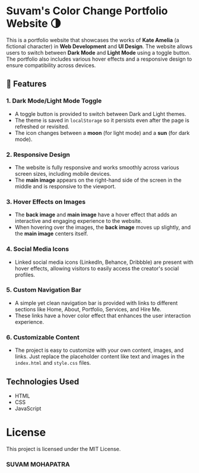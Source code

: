 # Suvam's Color Change Portfolio Website 🌗

This is a portfolio website that showcases the works of **Kate Amelia** (a fictional character) in **Web Development** and **UI Design**. The website allows users to switch between **Dark Mode** and **Light Mode** using a toggle button. The portfolio also includes various hover effects and a responsive design to ensure compatibility across devices.

## 🚀 Features

### 1. **Dark Mode/Light Mode Toggle**

- A toggle button is provided to switch between Dark and Light themes.
- The theme is saved in `localStorage` so it persists even after the page is refreshed or revisited.
- The icon changes between a **moon** (for light mode) and a **sun** (for dark mode).

### 2. **Responsive Design**

- The website is fully responsive and works smoothly across various screen sizes, including mobile devices.
- The **main image** appears on the right-hand side of the screen in the middle and is responsive to the viewport.

### 3. **Hover Effects on Images**

- The **back image** and **main image** have a hover effect that adds an interactive and engaging experience to the website.
- When hovering over the images, the **back image** moves up slightly, and the **main image** centers itself.

### 4. **Social Media Icons**

- Linked social media icons (LinkedIn, Behance, Dribbble) are present with hover effects, allowing visitors to easily access the creator's social profiles.

### 5. **Custom Navigation Bar**

- A simple yet clean navigation bar is provided with links to different sections like Home, About, Portfolio, Services, and Hire Me.
- These links have a hover color effect that enhances the user interaction experience.

### 6. **Customizable Content**

- The project is easy to customize with your own content, images, and links. Just replace the placeholder content like text and images in the `index.html` and `style.css` files.

## Technologies Used

- HTML
- CSS
- JavaScript

# License

This project is licensed under the MIT License.


### SUVAM MOHAPATRA
